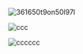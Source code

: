 

![361650t9on50l97l](https://dividers.crd.co/assets/images/gallery04/e0dbbc7f.gif?v=05d33f91)


![ccc](https://i.pinimg.com/originals/2c/9a/89/2c9a89f3826786bf2f6d54bb84c3def2.jpg)

![cccccc](https://dividers.crd.co/assets/images/gallery04/937bcf07.gif?v=05d33f91)

















